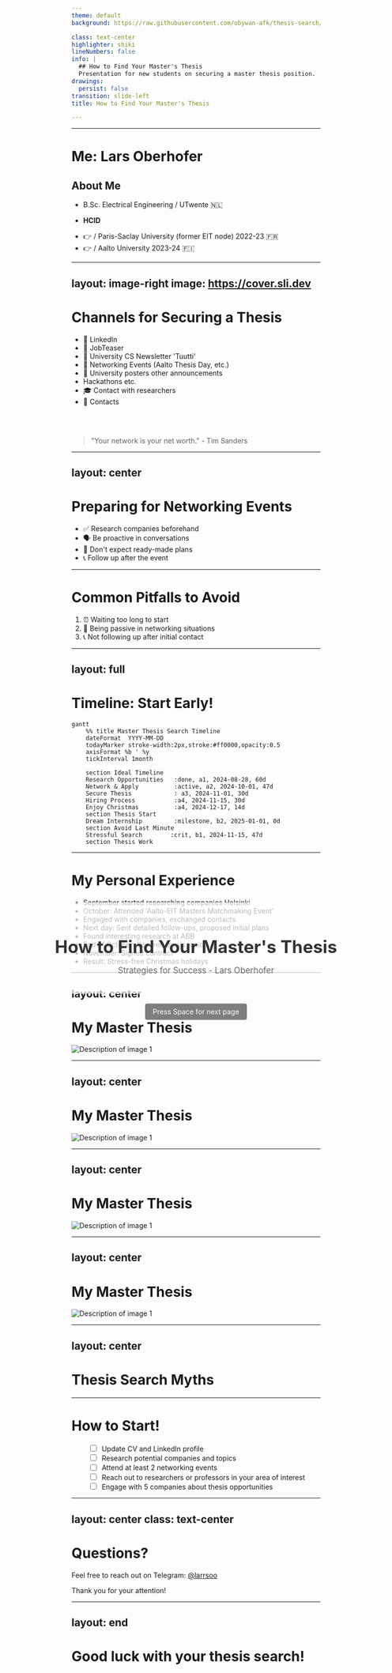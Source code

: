 ```yaml
---
theme: default
background: https://raw.githubusercontent.com/obywan-afk/thesis-search/main/pictures/AaltoUni.png

class: text-center
highlighter: shiki
lineNumbers: false
info: |
  ## How to Find Your Master's Thesis
  Presentation for new students on securing a master thesis position.
drawings:
  persist: false
transition: slide-left
title: How to Find Your Master's Thesis

---
```


<div style="position: absolute; top: 50%; left: 50%; transform: translate(-50%, -50%); text-align: center; width: 80%;">
  <div style="background: rgba(255, 255, 255, 0.7); padding: 20px; border-radius: 10px;">
    <h1 style="color: #333; margin-bottom: 10px; font-size: 2.5em;">How to Find Your Master's Thesis</h1>
    <p style="color: #666; font-size: 1.2em;">Strategies for Success - Lars Oberhofer</p>
  </div>
  <div @click="$slidev.nav.next" style="padding: 0.5rem 1rem; background-color: rgba(0, 0, 0, 0.5); border-radius: 0.25rem; color: white; cursor: pointer; margin-top: 20px; display: inline-block;">
    Press Space for next page <carbon:arrow-right class="inline"/>
  </div>
</div>

---


# Me: Lars Oberhofer

## About Me

<v-clicks>

- B.Sc. Electrical Engineering / UTwente 🇳🇱
* **HCID** 
- 👉 / Paris-Saclay University (former EIT node) 2022-23 🇫🇷
- 👉 / Aalto University 2023-24 🇫🇮

</v-clicks>


---
layout: image-right
image: https://cover.sli.dev
---

# Channels for Securing a Thesis

<v-clicks>

- 🔗 LinkedIn
- 💼 JobTeaser
- 📰 University CS Newsletter 'Tuutti'
- 🤝 Networking Events (Aalto Thesis Day, etc.)
- 📌 University posters other announcements
- <carbon-collaborate /> Hackathons etc. 
- 🎓 Contact with researchers
- 👥 Contacts


</v-clicks>

<br>
<br>

> "Your network is your net worth." - Tim Sanders



---
layout: center
---

# Preparing for Networking Events

<v-clicks>

- ✅ Research companies beforehand
- 🗣️ Be proactive in conversations
- 🚫 Don't expect ready-made plans
- 📞 Follow up after the event

</v-clicks>

---


# Common Pitfalls to Avoid

<v-clicks>

1. ⏰ Waiting too long to start
2. 🐢 Being passive in networking situations
3. 📞 Not following up after initial contact

</v-clicks>


---
layout: full
---

# Timeline: Start Early!

```mermaid
gantt
    %% title Master Thesis Search Timeline
    dateFormat  YYYY-MM-DD
    todayMarker stroke-width:2px,stroke:#ff0000,opacity:0.5
    axisFormat %b ' %y
    tickInterval 1month

    section Ideal Timeline
    Research Opportunities   :done, a1, 2024-08-28, 60d
    Network & Apply          :active, a2, 2024-10-01, 47d
    Secure Thesis            : a3, 2024-11-01, 30d
    Hiring Process           :a4, 2024-11-15, 30d
    Enjoy Christmas          :a4, 2024-12-17, 14d
    section Thesis Start
    Dream Internship         :milestone, b2, 2025-01-01, 0d
    section Avoid Last Minute
    Stressful Search        :crit, b1, 2024-11-15, 47d
    section Thesis Work
```

---

# My Personal Experience 

<v-clicks>

- September started researching companies Helsinki
- October: Attended 'Aalto-EIT Masters Matchmaking Event'
- Engaged with companies, exchanged contacts
- Next day: Sent detailed follow-ups, proposed initial plans
- Found interesting research at ABB
- End of October: Secured thesis topic
- November: Signed contract
- Result: Stress-free Christmas holidays

</v-clicks>

---
layout: center
---
# My Master Thesis

<v-clicks>

<div>
  <img src="/pictures/overview.png" alt="Description of image 1">
 </div>
 
 </v-clicks>


---
layout: center
---
# My Master Thesis

 <div>
    <img src="/pictures/question.png" alt="Description of image 1">
 </div>

---
layout: center
---
# My Master Thesis

<div>
  <img src="/pictures/methods.png" alt="Description of image 1">
</div>


---
layout: center
---
# My Master Thesis

<div>
  <img src="/pictures/prototype.png" alt="Description of image 1">
</div>


---
layout: center
---

# Thesis Search Myths

<v-clicks>

<ThesisMyths />

</v-clicks>


---


# How to Start!

<style>
.checklist li {
  list-style-type: none;
  margin-left: -1em;
}
.checklist li input[type="checkbox"] {
  margin-right: 0.5em;
  margin-top: 0.25em;
}
</style>

<div grid="~ cols-2 gap-4">
<div>

<ul class="checklist">
<v-clicks>

- <input type="checkbox" /> Update CV and LinkedIn profile
- <input type="checkbox" /> Research potential companies and topics
- <input type="checkbox" /> Attend at least 2 networking events
- <input type="checkbox" /> Reach out to researchers or professors in your area of interest
- <input type="checkbox" /> Engage with 5 companies about thesis opportunities

</v-clicks></ul>

</div>

<div>


<Tweet id="1137843064498733058" scale="0.65" />


</div>
</div>




---
layout: center
class: text-center
---

# Questions?

Feel free to reach out on Telegram:
[@larrsoo](https://t.me/larrsoo)

<div class="pt-12">
  <span @click="$slidev.nav.next" class="px-2 py-1 rounded cursor-pointer" hover="bg-white bg-opacity-10">
    Thank you for your attention! <carbon-send class="inline ml-2"/>
  </span>
</div>

---
layout: end
---

# Good luck with your thesis search!

